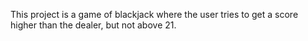 This project is a game of blackjack where the user tries to get a score higher than the dealer, but not above 21. 
